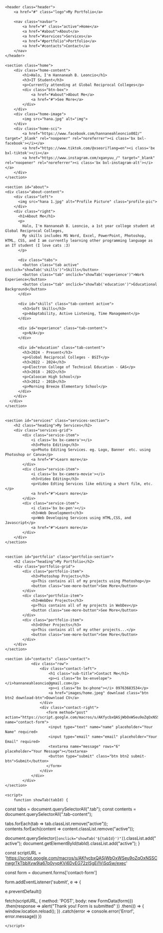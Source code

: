 <!DOCTYPE html>
<html lang="en">
<head>
    <meta charset="UTF-8">
    <meta name="viewport" content="width=device-width, initial-scale=1.0">
    <title>Portfolio</title>
    <link href='https://unpkg.com/boxicons@2.1.4/css/boxicons.min.css' rel='stylesheet'>
</head>
<style>
     
*{
    margin: 0;
    padding: 0;
    box-sizing: border-box;
    font-family: 'Poppins', sans-serif;
}

body {
    background: #CD83F7;
    color: #590d6c;
}

.header {
    background: #E0ADFD;
    position: fixed;
    top: 0;
    left: 0;
    width: 100%;
    padding: 20px 10%;
    display: flex;
    justify-content: space-between;
    align-items: center;
    z-index: 100;
}

.logo {
    position: relative;
    font-size:  25px;
    color: #BE5985;
    text-decoration: none;
    font-weight: 600;
}

.logo:before {
    content: '';
    position: absolute;
    top: 0;
    right: 0;
    width: 100%;
    height: 100%;
    background: E0ADFD;
    animation: showRight 1s ease forwards;
    animation-delay: .4s;
}

.navbar a {
    font-size: 18px;
    color: #BE5985;
    text-decoration: none;
    font-weight: 500;
    margin-left: 35px;
    border-bottom: 4px solid transparent;
    transition: all 0.3s ease;
}

.navbar a:hover,
.navbar a.active-link {
    color: #EC7FA9;
    border-color: #EC7FA9;
}

.home {
    height: auto; 
    min-height: 100vh;
    padding: 100px 10%; 
    display: flex;
    align-items: center;
    justify-content: space-between;
    flex-wrap: wrap;
}
.home-content {
    max-width: 600px;
}

.home-content h1 {
    position: relative;
    font-size: 56px;
    font-weight: 700;
    line-height: 1.2;
}

.home-content h1::before {
    content: '';
    position: absolute;
    top: 0;
    right: 0;
    width: 100%;
    height: 100%;
    background: #FFEDFA;
    animation: showRight 1s ease forwards;
    animation-delay: 1s;
}

.home-content h3 {
    position: relative;
    font-size: 32px;
    font-weight: 700;
    color: #86379a;
}

.home-content h3::before {
    content: '';
    position: absolute;
    top: 0;
    right: 0;
    width: 100%;
    height: 100%;
    background: #FFEDFA;
    animation: showRight 1s ease forwards;
    animation-delay: 1.3s;
}

.home-content p {
    position: relative;
    font-size: 24px;
    margin: 20px 0 40px;
}

.home-content p::before {
    content: '';
    position: absolute;
    top: 0;
    right: 0;
    width: 100%;
    height: 100%;
    background: #FFEDFA;
    animation: showRight 1s ease forwards;
    animation-delay: 1.6s;
}

.home-content .btn-box {
    position: relative;
    display: flex;
    justify-content: space-between;
    width: 345px;
    height: 50px;
}

.home-content .btn-box::before {
    content: '';
    position: absolute;
    top: 0;
    right: 0;
    width: 100%;
    height: 100%;
    background: #86379a;
    animation: showRight 1s ease forwards;
    animation-delay: 1.9s;
    z-index: 2;
}

.btn-box a {
    position: relative;
    display: inline-flex;
    justify-content: center;
    align-items: center;
    width: 150px;
    height: 100%;
    background: #EC7FA9;
    border: 2px solid #86379a;
    border-radius: 8px;
    font-size: 19px;
    color: #FFEDFA;
    text-decoration: none;
    font-weight: 600;
    letter-spacing: 1px;
    z-index: 1;
    overflow: hidden;
    transition: .5s;
}

.btn-box a:hover {
    color: #EC7FA9;
}

.btn-box a:nth-child(2) {
    background: transparent;
    color: #86379a;
}

.btn-box a:nth-child(2):hover {
    color: #86379a;
}

.btn-box a:nth-child(2)::before {
    background: #EC7FA9;
}

.btn-box a:before {
    content: '';
    position: absolute;
    top: 0;
    left: 0;
    width: 0;
    height: 100%;
    background: #FFEDFA;
    z-index: -1;
    transition: .5s;
}

.btn-box a:hover::before {
    width: 100%;
}

.home-image {
    flex: 1;
    display: flex;
    justify-content: center;
    align-items: center;
}

.home-image img {
    max-width: 90%;
    height: auto;
    border-radius: 10px;
    border: 4px solid #EC7FA9;
}

.home-sci {
    position: absolute;
    bottom: 40px;
    width: 170px;
    display: flex;
    justify-content: space-between;
}

.home-sci::before {
    content: '';
    position: absolute;
    top: 0;
    right: 0;
    width: 100%;
    height: 100%;
    background: #FFEDFA;
    animation: showRight 1s ease forwards;
    animation-delay: 2.5s;
    z-index: 2;
}
.home-sci a {
    position: relative;
    display: inline-flex;
    justify-content: center;
    align-items: center;
    width: 40px;
    height: 40px;
    background: transparent;
    border: 2px solid #86379a;
    border-radius: 50%;
    font-size: 20px;
    color: #86379a;
    text-decoration: none;
    z-index: 1;
    overflow: hidden;
    overflow: .5s;
}

.home-sci a:hover {
    color: #FFEDFA;
}

.home-sci a::before {
    content: '';
    position: absolute;
    top: 0;
    left: 0;
    width: 0;
    height: 100%;
    background: #EC7FA9;
    z-index: -1;
    transition: .5s;
}

.home-sci a:hover::before {
    width: 100%;
}

.home-imgHover {
    position: absolute;
    top: 0;
    right: 30px;
    width: 700px;
    height: 100%;
    background: transparent;
    transition: 3s;
    animation: manipactiveHoveris forwards;
    animation-delay: 4s;
}

.about-content {
    width: 100vw;
    height: 100vh;
  display: flex;
  padding: 40px;
}

.left {
  flex: 1;
  text-align: center;
}

.profile-pic {
  width: 450px;
  border-radius: 20px;
  border: 4px solid #EC7FA9;
}

.right {
  flex: 2;
  padding: 20px;
}

h1 {
  font-size: 64px;
  margin-bottom: 10px;
}

h3 {
  font-size: 28px;
}

p {
  font-size: 24px;
  margin-bottom: 10px;
}

.tabs {
  margin-top: 20px;
}

.tab {
  background: none;
  color: #BE5985;
  border: none;
  font-size: 28px;
  margin-right: 20px;
  padding: 10px;
  cursor: pointer;
  border-bottom: 2px solid transparent;
  font-weight: bolder;
}

.tab.active {
  color: #EC7FA9;
  border-color: #EC7FA9;
}

.tab-content {
  display: none;
  margin-top: 20px;
}

.tab-content.active {
  display: block;
}


@keyframes showRight {
    100% {
        width: 0;
    }
}

.manipactive:hover {
        pointer-events: auto;

}

.heading {
    font-size: 5rem;
    margin-bottom: 3rem;
    text-align: left;
    font-size: 64px;
}


.btn-box.btns {
    display: inline-block;
    width: 15rem;
}

.btn-box.btn a::before {
    background: var(--second-bg-color);
}

.services-section {
    width: 100vw;
    height: 100vh;
    justify-content: center;
    align-items: center;
    padding: 50px;
    background-color: #f3e3f7;
    text-align: center;
}

.services-section h2 {
    margin-bottom: 40px;
}

.services-grid {
    display: flex;
    flex-wrap: wrap;
    gap: 20px;
    justify-content: center;
}

.service-item {
    background-color: #db95ec;
    border: 1px solid #EC7FA9;
    border-radius: 10px;
    box-shadow: 4px 4px 8px rgba(231, 51, 201, 0.164);
    overflow: hidden;
    padding: 20px;
    width: 450px;
    text-align: left;   
    transition: transform 0.3s ease, box-shadow 0.3s ease;
}

.service-item:hover {
    transform: translateY(-10px);
    box-shadow: 0 8px 16px rgba(0,0,0,0.2);
}

.service-item i {
    font-size: 60px;
}

.service-item h3 {
    margin: 15px 0;
    font-size: 28px;
    color: #BE5985;
}

.service-item p {
    color: #BE5985;
    font-size: 24px;
    line-height: 1.5;
}

.service-item a {
    color: #BE5985;
    font-size: 24px;
    line-height: 1.5;
}

.portfolio-section {
    width: 100vw;
    height: 100vh;
    justify-content: center;
    align-items: center;
    padding: 60px 20px;
    background-color: #edc9f5;
}

.portfolio-section h2 {
    margin-bottom: 40px;
}

.portfolio-grid {
    display: flex;
    flex-wrap: wrap;
    justify-content: center;
    gap: 20px;
}

.portfolio-item {
    background-color: #e5b4f1;
    border: 1px solid #EC7FA9;
    border-radius: 10px;
    box-shadow: 4px 4px 8px rgba(231, 51, 201, 0.164);
    overflow: hidden;
    padding: 20px;
    width: 450px;
    transition: transform 0.3s ease, box-shadow 0.3s ease;
    text-align: center;
    padding-top: 20px;
}

.portfolio-item:hover {
    transform: translateY(-10px);
    box-shadow: 0 8px 16px rgba(0,0,0,0.2);
}

.portfolio-item h3 {
    margin: 15px 0;
    font-size: 28px;
    color: #BE5985;
}

.portfolio-item p {
    margin: 15px 0;
    font-size: 24px;
    color: #BE5985;
}

.see-more-button {
    width: 200px;
    height: 50px;
    margin-top: 50px;
    padding: 10px 20px;
    background-color: #D96DF3;
    color: white;
    border: none;
    border-radius: 5px;
    cursor: pointer;
    font-size: 20px;
    transition: background-color 0.3s ease;
}

.see-more-button:hover {
    background-color: #BE5985;
}

.contact {
    width: 100vw;
    height: 100vh;
    justify-content: center;
    align-items: center;
    padding: 60px 20px;
    background-color: #f2befe;
}

.row {
    display: flex;
    flex-direction: row;
    max-width: 1000px;
    margin: 0 auto;
}

.contact-left {
    flex: 1;
    margin-right: 5px;
    min-width: 250px;
    justify-content: left;
}

.contact-right {
    flex: 1;
    min-width: 250px;
}

.contact-left h1 {
    margin: 10px 0;
    font-size: 64px;
}

.contact-left p {
    display: flex;
    align-items: center;
    gap: 10px;
    font-size: 28px;
}

.contact-left p i {
    font-size: 48px;
}

.download-btn {
    position: relative;
    display: inline-flex;
    margin-top: 30px;
    width: 200px;
    height: 50px;
    align-items: center;
    justify-content: center;
    font-size: 20px;
    
}

.btn {
    background-color: #d76df1;
    color: #fff;
    padding: 10px 20px;
    border: none;
    border-radius: 5px;
    text-decoration: none;
    transition: background 0.3s ease;
}

.btn2:hover {
    background-color: #EC7FA9;
}

form input {
    width: 100%;
    height: 80px;
    padding: 10px;
    margin: 10px 0;
    border: 1px solid #BE5985;
    border-radius: 5px;
    background: #f7e2fc;
    color: #BE5985;
    font-size: 20px;
}

form textarea {
    width: 100%;
    height: 160px;
    padding: 10px;
    margin: 10px 0;
    border: 1px solid #BE5985;
    border-radius: 5px;
    background: #f7e2fc; 
    color: #BE5985;
    font-size: 20px;
    resize: none;
}

.contact-right input::placeholder,
.contact-right textarea::placeholder {
    color: #BE5985;
}

.submit-btn {
    position: relative;
    display: inline-flex;
    margin-top: 30px;
    width: 250px;
    height: 70px;
    align-items: center;
    justify-content: center;
    font-size: 20px;
    
}

span#msg {
    display: block;
    margin-top: 20px;
    color: #BE5985;
}

</style>

<body>
    
    <header class="header">
        <a href="#" class="logo">My Portfolio</a>

        <nav class="navbar">
            <a href="#" class="active">Home</a>
            <a href="#about">About</a>
            <a href="#services">Services</a>
            <a href="#portfolio">Portfolio</a>
            <a href="#contacts">Contact</a>
        </nav>
    </header>

    <section class="home">
        <div class="home-content">
            <h1>Halo, I'm Hannaneah B. Leoncio</h1>
            <h3>IT Student</h3>
            <p>Currently attending at Global Reciprocal Colleges</p>
            <div class="btn-box">
                <a href="#about">About Me</a>
                <a href="#">See More</a>
            </div>
        </div>
        <div class="home-image">
            <img src="hana.jpg" alt="img">
        </div>
        <div class="home-sci">
            <a href="https://www.facebook.com/hannaneahleoncio002/" target="_blank" rel="noopener" rel="noreferrer"><i class='bx bxl-facebook'></i></a>
            <a href="https://www.tiktok.com/@xseori?lang=en"><i class='bx bxl-tiktok'></i></a>
            <a href="https://www.instagram.com/xganyuu_/" target="_blank" rel="noopener" rel="noreferrer"><i class='bx bxl-instagram-alt'></i></a>
        </div>
    </section>

    <section id="about">
    <div class="about-content">
        <div class="left">
          <img src="hana 1.jpg" alt="Profile Picture" class="profile-pic">
        </div>
        <div class="right">
          <h1>About Me</h1>
          <p>
            Halo, I'm Hannaneah B. Leoncio, a 1st year college student at Global Reciprocal Colleges,
            My skills includes MS Word, Excel, PowerPoint, Photoshop, HTML, CSS, and I am currently learning other programming language as an IT student (I love cats :3)
          </p>
    
          <div class="tabs">
            <button class="tab active" onclick="showTab('skills')">Skills</button>
            <button class="tab" onclick="showTab('experience')">Work Experience</button>
            <button class="tab" onclick="showTab('education')">Educational Background</button>
          </div>
    
          <div id="skills" class="tab-content active">
            <h3>Soft Skills</h3>
            <p>Adaptability, Active Listening, Time Management</p>
          </div>
    
          <div id="experience" class="tab-content">
            <p>N/A</p>
          </div>
    
          <div id="education" class="tab-content">
            <h3>2024 - Present</h3>
            <p>Global Reciprocal Colleges - BSIT</p>
            <h3>2022 - 2024</h3>
            <p>Electron College of Technical Education - GAS</p>
            <h3>2018 - 2022</h3>
            <p>Caloocan High School</p>
            <h3>2012 - 2018</h3>
            <p>Morning Breeze Elementary School</p>
          </div>
        </div>
      </div>
    </section>
    

    <section id="services" class="services-section">
        <h2 class="heading">My Services</h2>
        <div class="services-grid">
            <div class="service-item">
                <i class='bx bx-camera'></i>
                <h3>Photo Editing</h3>
                <p>Photo Editing Services. eg. Logo, Banner  etc. using Photoshop or Canva</p>
                <a href="#">Learn more</a>
            </div>
            <div class="service-item">
                <i class='bx bx-camera-movie'></i>
                <h3>Video Editing</h3>
                <p>Video Edting Services like editing a short film, etc.</p>
                <a href="#">Learn more</a>
            </div>
            <div class="service-item">
                <i class='bx bx-pen'></i>
                <h3>Web Development</h3>
                <p>Web Developing Services using HTML,CSS, and Javascript</p>
                <a href="#">Learn more</a>
            </div>
        </div>
    </section>
    

    <section id="portfolio" class="portfolio-section">
        <h2 class="heading">My Portfolio</h2>
        <div class="portfolio-grid">
            <div class="portfolio-item">
                <h3>Photoshop Projects</h3>
                <p>This contains all of my projects using Photoshop</p>
                <button class="see-more-button">See More</button>
            </div>
            <div class="portfolio-item">
                <h3>WebDev Projects</h3>
                <p>This contains all of my projects in WebDev</p>
                <button class="see-more-button">See More</button>
            </div>
            <div class="portfolio-item">
                <h3>Other Projects</h3>
                <p>This contains all of my other projects...</p>
                <button class="see-more-button">See More</button>
            </div>
        </div>
    </section>

    <section id="contacts" class="contact">
                <div class="row">
                    <div class="contact-left">
                        <h1 class="sub-title">Contact Me</h1>
                        <p><i class="bx bx-envelope"></i>hannaneahleoncio@gmail.com</p>
                        <p><i class="bx bx-phone"></i> 09763683534</p>
                        <a href="images/home.jpeg" download class="btn btn2 download-btn">Download CV</a>
                    </div>
                    <div class="contact-right">
                       <form method="post" action="https://script.google.com/macros/s/AKfycbxQASjWbOxWSeu9oZqOxNSSCnwgrTkTbbXvw9ia67p0vypKVi6DvEG72zISgEi1VjSqSw/exec" name="contact-form">
                        <input type="text" name="name" placeholder="Your Name" required>
                        <input type="email" name="email" placeholder="Your Email" required>
                        <textarea name="message" rows="6" placeholder="Your Message"></textarea>
                        <button type="submit" class="btn btn2 submit-btn">Submit</button>
                       </form>
                    </div>
                </div>
            </div>
    </section>
    
    <script>
        function showTab(tabId) {
  const tabs = document.querySelectorAll(".tab");
  const contents = document.querySelectorAll(".tab-content");

  tabs.forEach(tab => tab.classList.remove("active"));
  contents.forEach(content => content.classList.remove("active"));

  document.querySelector(`[onclick="showTab('${tabId}')"]`).classList.add("active");
  document.getElementById(tabId).classList.add("active");
}

const scriptURL = 'https://script.google.com/macros/s/AKfycbxQASjWbOxWSeu9oZqOxNSSCnwgrTkTbbXvw9ia67p0vypKVi6DvEG72zISgEi1VjSqSw/exec'

const form = document.forms['contact-form']

form.addEventListener('submit', e => {
  
  e.preventDefault()
  
  fetch(scriptURL, { method: 'POST', body: new FormData(form)})
  .then(response => alert("Thank you! Form is submitted" ))
  .then(() => { window.location.reload(); })
  .catch(error => console.error('Error!', error.message))
})

    </script>
</body>
</html>
